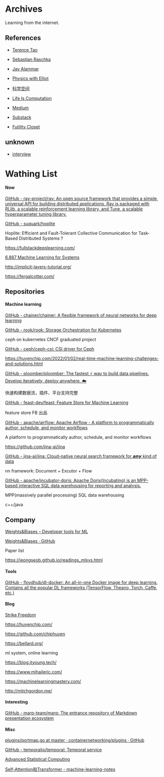 # Archives

Learning from the internet.

## References

* [Terence Tao](https://terrytao.wordpress.com/)
* [Sebastian Raschka](https://sebastianraschka.com/blog/)
* [Jay Alammar](http://jalammar.github.io/)
* [Physics with Elliot](https://www.physicswithelliot.com/)
* [科学空间](https://spaces.ac.cn/)
* [Life Is Computation](https://www.lifeiscomputation.com/)

* [Medium](https://medium.com/)
* [Substack](https://substack.com/)

* [Futility Closet](https://www.futilitycloset.com/)

## unknown

* [interview](https://github.com/huihut/interview)

# Wathing List

#### Now

[GitHub - ray-project/ray: An open source framework that provides a simple, universal API for building distributed applications. Ray is packaged with RLlib, a scalable reinforcement learning library, and Tune, a scalable hyperparameter tuning library.](https://github.com/ray-project/ray)

[GitHub - suquark/hoplite](https://github.com/suquark/hoplite)

Hoplite: Efficient and Fault-Tolerant Collective Communication for Task-Based Distributed Systems ?

https://fullstackdeeplearning.com/

[6.887 Machine Learning for Systems](http://dsg.csail.mit.edu/6.887/)

http://implicit-layers-tutorial.org/

https://fergalcotter.com/

## Repositories

#### Machine learning

[GitHub - chainer/chainer: A flexible framework of neural networks for deep learning](https://github.com/chainer/chainer)

[GitHub - rook/rook: Storage Orchestration for Kubernetes](https://github.com/rook/rook)

ceph on kubernetes CNCF graduated project

[GitHub - ceph/ceph-csi: CSI driver for Ceph](https://github.com/ceph/ceph-csi)

https://huyenchip.com/2022/01/02/real-time-machine-learning-challenges-and-solutions.html

[GitHub - ploomber/ploomber: The fastest ⚡️ way to build data pipelines. Develop iteratively, deploy anywhere. ☁️](https://github.com/ploomber/ploomber)

快速构建数据流，插件、平台支持完整

[GitHub - feast-dev/feast: Feature Store for Machine Learning](https://github.com/feast-dev/feast)

feature store FB 出品

[GitHub - apache/airflow: Apache Airflow - A platform to programmatically author, schedule, and monitor workflows](https://github.com/apache/airflow)

 A platform to programmatically author, schedule, and monitor workflows

https://github.com/jina-ai/jina

[GitHub - jina-ai/jina: Cloud-native neural search framework for 𝙖𝙣𝙮 kind of data](https://github.com/jina-ai/jina)

nn framework: Document + Excutor + Flow

[GitHub - apache/incubator-doris: Apache Doris(Incubating) is an MPP-based interactive SQL data warehousing for reporting and analysis.](https://github.com/apache/incubator-doris)

MPP(massively parallel processing) SQL data warehousing

c++/java

## Company

[Weights&Biases – Developer tools for ML](https://wandb.ai/site)

[Weights&Biases · GitHub](https://github.com/wandb)

Paper list

https://jeongseob.github.io/readings_mlsys.html

#### Tools

[GitHub - floydhub/dl-docker: An all-in-one Docker image for deep learning. Contains all the popular DL frameworks (TensorFlow, Theano, Torch, Caffe, etc.)](https://github.com/floydhub/dl-docker)

#### Blog

[Strike Freedom](https://strikefreedom.top/)

https://huyenchip.com/

https://github.com/chiphuyen

https://bellard.org/

ml system, online learning

https://blog.ityoung.tech/

https://www.mihaileric.com/

https://machinelearningmastery.com/

http://mitchgordon.me/

#### Interesting

[GitHub - marp-team/marp: The entrance repository of Markdown presentation ecosystem](https://github.com/marp-team/marp)

#### Misc

[plugins/portmap.go at master · containernetworking/plugins · GitHub](https://github.com/containernetworking/plugins/blob/master/plugins/meta/portmap/portmap.go)

[GitHub - temporalio/temporal: Temporal service](https://github.com/temporalio/temporal)

[Advanced Statistical Computing](https://bookdown.org/rdpeng/advstatcomp/)

[Self-Attention和Transformer - machine-learning-notes](https://luweikxy.gitbook.io/machine-learning-notes/self-attention-and-transformer)



